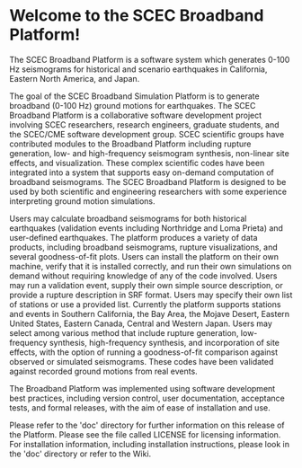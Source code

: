 Welcome to the SCEC Broadband Platform!
=======================================

The SCEC Broadband Platform is a software system which generates 0-100
Hz seismograms for historical and scenario earthquakes in California,
Eastern North America, and Japan.

The goal of the SCEC Broadband Simulation Platform is to generate
broadband (0-100 Hz) ground motions for earthquakes. The SCEC
Broadband Platform is a collaborative software development project
involving SCEC researchers, research engineers, graduate students, and
the SCEC/CME software development group. SCEC scientific groups have
contributed modules to the Broadband Platform including rupture
generation, low- and high-frequency seismogram synthesis, non-linear
site effects, and visualization. These complex scientific codes have
been integrated into a system that supports easy on-demand computation
of broadband seismograms. The SCEC Broadband Platform is designed to
be used by both scientific and engineering researchers with some
experience interpreting ground motion simulations.

Users may calculate broadband seismograms for both historical
earthquakes (validation events including Northridge and Loma Prieta)
and user-defined earthquakes. The platform produces a variety of data
products, including broadband seismograms, rupture visualizations, and
several goodness-of-fit plots. Users can install the platform on their
own machine, verify that it is installed correctly, and run their own
simulations on demand without requiring knowledge of any of the code
involved. Users may run a validation event, supply their own simple
source description, or provide a rupture description in SRF
format. Users may specify their own list of stations or use a provided
list. Currently the platform supports stations and events in Southern
California, the Bay Area, the Mojave Desert, Eastern United States,
Eastern Canada, Central and Western Japan. Users may select among
various method that include rupture generation, low-frequency
synthesis, high-frequency synthesis, and incorporation of site
effects, with the option of running a goodness-of-fit comparison
against observed or simulated seismograms. These codes have been
validated against recorded ground motions from real events.

The Broadband Platform was implemented using software development best
practices, including version control, user documentation, acceptance
tests, and formal releases, with the aim of ease of installation and
use.

Please refer to the 'doc' directory for further information on this
release of the Platform. Please see the file called LICENSE for
licensing information. For installation information, including
installation instructions, please look in the 'doc' directory or
refer to the Wiki.
